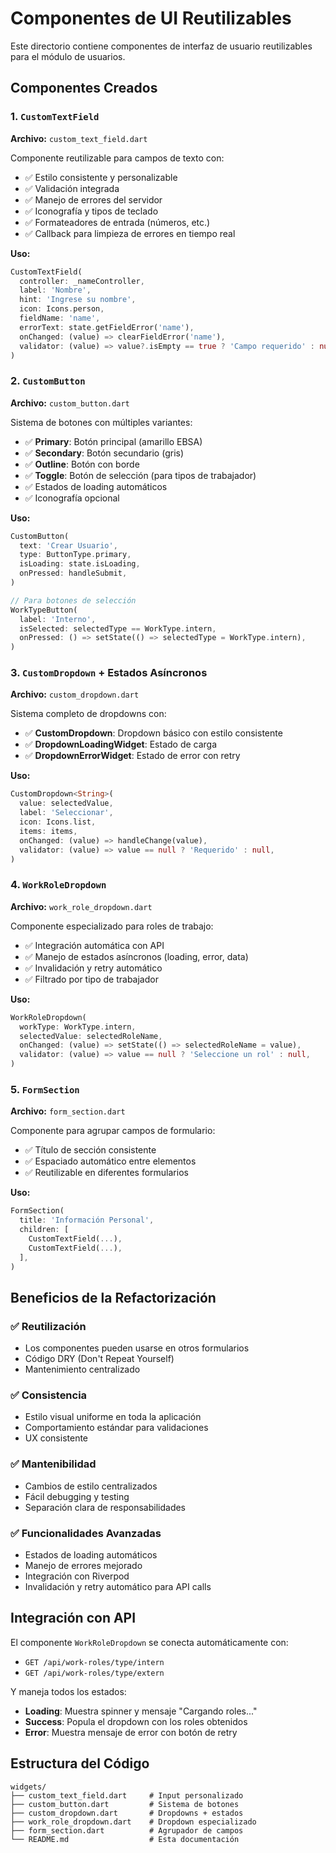# Componentes de UI Reutilizables

Este directorio contiene componentes de interfaz de usuario reutilizables para el módulo de usuarios.

## Componentes Creados

### 1. `CustomTextField`

**Archivo:** `custom_text_field.dart`

Componente reutilizable para campos de texto con:

- ✅ Estilo consistente y personalizable
- ✅ Validación integrada
- ✅ Manejo de errores del servidor
- ✅ Iconografía y tipos de teclado
- ✅ Formateadores de entrada (números, etc.)
- ✅ Callback para limpieza de errores en tiempo real

**Uso:**

```dart
CustomTextField(
  controller: _nameController,
  label: 'Nombre',
  hint: 'Ingrese su nombre',
  icon: Icons.person,
  fieldName: 'name',
  errorText: state.getFieldError('name'),
  onChanged: (value) => clearFieldError('name'),
  validator: (value) => value?.isEmpty == true ? 'Campo requerido' : null,
)
```

### 2. `CustomButton`

**Archivo:** `custom_button.dart`

Sistema de botones con múltiples variantes:

- ✅ **Primary**: Botón principal (amarillo EBSA)
- ✅ **Secondary**: Botón secundario (gris)
- ✅ **Outline**: Botón con borde
- ✅ **Toggle**: Botón de selección (para tipos de trabajador)
- ✅ Estados de loading automáticos
- ✅ Iconografía opcional

**Uso:**

```dart
CustomButton(
  text: 'Crear Usuario',
  type: ButtonType.primary,
  isLoading: state.isLoading,
  onPressed: handleSubmit,
)

// Para botones de selección
WorkTypeButton(
  label: 'Interno',
  isSelected: selectedType == WorkType.intern,
  onPressed: () => setState(() => selectedType = WorkType.intern),
)
```

### 3. `CustomDropdown` + Estados Asíncronos

**Archivo:** `custom_dropdown.dart`

Sistema completo de dropdowns con:

- ✅ **CustomDropdown**: Dropdown básico con estilo consistente
- ✅ **DropdownLoadingWidget**: Estado de carga
- ✅ **DropdownErrorWidget**: Estado de error con retry

**Uso:**

```dart
CustomDropdown<String>(
  value: selectedValue,
  label: 'Seleccionar',
  icon: Icons.list,
  items: items,
  onChanged: (value) => handleChange(value),
  validator: (value) => value == null ? 'Requerido' : null,
)
```

### 4. `WorkRoleDropdown`

**Archivo:** `work_role_dropdown.dart`

Componente especializado para roles de trabajo:

- ✅ Integración automática con API
- ✅ Manejo de estados asíncronos (loading, error, data)
- ✅ Invalidación y retry automático
- ✅ Filtrado por tipo de trabajador

**Uso:**

```dart
WorkRoleDropdown(
  workType: WorkType.intern,
  selectedValue: selectedRoleName,
  onChanged: (value) => setState(() => selectedRoleName = value),
  validator: (value) => value == null ? 'Seleccione un rol' : null,
)
```

### 5. `FormSection`

**Archivo:** `form_section.dart`

Componente para agrupar campos de formulario:

- ✅ Título de sección consistente
- ✅ Espaciado automático entre elementos
- ✅ Reutilizable en diferentes formularios

**Uso:**

```dart
FormSection(
  title: 'Información Personal',
  children: [
    CustomTextField(...),
    CustomTextField(...),
  ],
)
```

## Beneficios de la Refactorización

### ✅ **Reutilización**

- Los componentes pueden usarse en otros formularios
- Código DRY (Don't Repeat Yourself)
- Mantenimiento centralizado

### ✅ **Consistencia**

- Estilo visual uniforme en toda la aplicación
- Comportamiento estándar para validaciones
- UX consistente

### ✅ **Mantenibilidad**

- Cambios de estilo centralizados
- Fácil debugging y testing
- Separación clara de responsabilidades

### ✅ **Funcionalidades Avanzadas**

- Estados de loading automáticos
- Manejo de errores mejorado
- Integración con Riverpod
- Invalidación y retry automático para API calls

## Integración con API

El componente `WorkRoleDropdown` se conecta automáticamente con:

- `GET /api/work-roles/type/intern`
- `GET /api/work-roles/type/extern`

Y maneja todos los estados:

- **Loading**: Muestra spinner y mensaje "Cargando roles..."
- **Success**: Popula el dropdown con los roles obtenidos
- **Error**: Muestra mensaje de error con botón de retry

## Estructura del Código

```
widgets/
├── custom_text_field.dart     # Input personalizado
├── custom_button.dart         # Sistema de botones
├── custom_dropdown.dart       # Dropdowns + estados
├── work_role_dropdown.dart    # Dropdown especializado
├── form_section.dart          # Agrupador de campos
└── README.md                  # Esta documentación
```
